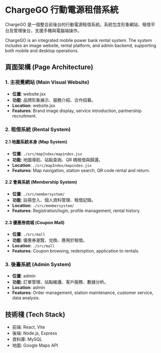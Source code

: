 # ChargeGO 行動電源租借系統

ChargeGO 是一個整合前後台的行動電源租借系統。系統包含形象網站、租借平台及管理後台，支援手機與電腦端操作。

ChargeGO is an integrated mobile power bank rental system. The system includes an image website, rental platform, and admin backend, supporting both mobile and desktop operations.

## 頁面架構 (Page Architecture)

### 1. 主視覺網站 (Main Visual Website)

- **位置**: website.jsx
- **功能**: 品牌形象展示、服務介紹、合作招募。
- **Location**: website.jsx
- **Features**: Brand image display, service introduction, partnership recruitment.

### 2. 租借系統 (Rental System)

#### 2.1 地圖系統本身 (Map System)

- **位置**: `./src/mapIndex/mapindex.jsx`
- **功能**: 地圖導航、站點查詢、QR 碼租借與歸還。
- **Location**: `./src/mapIndex/mapindex.jsx`
- **Features**: Map navigation, station search, QR code rental and return.

#### 2.2 會員系統 (Membership System)

- **位置**: `./src/membersystem/`
- **功能**: 註冊登入、個人資料管理、租借記錄。
- **Location**: `./src/membersystem/`
- **Features**: Registration/login, profile management, rental history.

#### 2.3 優惠券商城 (Coupon Mall)

- **位置**: `./src/mall`
- **功能**: 優惠券瀏覽、兌換、應用於租借。
- **Location**: `./src/mall`
- **Features**: Coupon browsing, redemption, application to rentals.

### 3. 後臺系統 (Admin System)

- **位置**: admin
- **功能**: 訂單管理、站點維護、客戶服務、數據分析。
- **Location**: admin
- **Features**: Order management, station maintenance, customer service, data analysis.

## 技術棧 (Tech Stack)

- 前端: React, Vite
- 後端: Node.js, Express
- 資料庫: MySQL
- 地圖: Google Maps API
